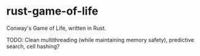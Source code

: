 # rust-game-of-life
Conway's Game of Life, written in Rust.

TODO: Clean multithreading (while maintaining memory safety), predictive search, cell hashing?
